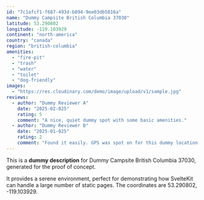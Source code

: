```yaml
---
id: "7c1afcf1-f687-493d-b894-9ee03db5816a"
name: "Dummy Campsite British Columbia 37030"
latitude: 53.290802
longitude: -119.103929
continent: "north-america"
country: "canada"
region: "british-columbia"
amenities:
  - "fire-pit"
  - "trash"
  - "water"
  - "toilet"
  - "dog-friendly"
images:
  - "https://res.cloudinary.com/demo/image/upload/v1/sample.jpg"
reviews:
  - author: "Dummy Reviewer A"
    date: "2025-02-025"
    rating: 5
    comment: "A nice, quiet dummy spot with some basic amenities."
  - author: "Dummy Reviewer B"
    date: "2025-01-025"
    rating: 2
    comment: "Found it easily. GPS was spot on for this dummy location."
---
```


This is a **dummy description** for Dummy Campsite British Columbia 37030, generated for the proof of concept.

It provides a serene environment, perfect for demonstrating how SvelteKit can handle a large number of static pages. The coordinates are 53.290802, -119.103929.
